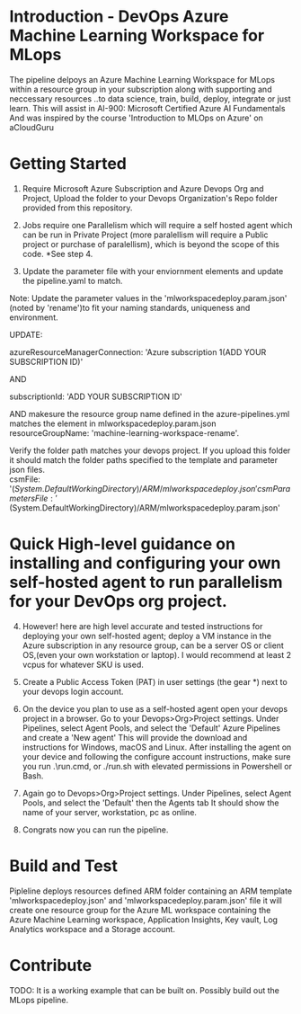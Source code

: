 # Introduction - DevOps Azure Machine Learning Workspace for MLops
The pipeline delpoys an Azure Machine Learning Workspace for MLops within a resource group in your subscription along with supporting and neccessary resources 
..to data science, train, build, deploy, integrate or just learn.
This will assist in AI-900: Microsoft Certified Azure AI Fundamentals
And was inspired by the course 'Introduction to MLOps on Azure' on aCloudGuru

# Getting Started
1.	Require Microsoft Azure Subscription and Azure Devops Org and Project, Upload the folder to your Devops Organization's Repo folder provided from this repository.

2.	Jobs require one Parallelism which will require a self hosted agent which can be run in Private Project
(more paralellism will require a Public project or purchase of paralellism), which is beyond the scope of this code. *See step 4.

3. Update the parameter file with your enviornment elements and update the pipeline.yaml to match.

Note: Update the parameter values in the 'mlworkspacedeploy.param.json' (noted by 'rename')to fit your naming standards, uniqueness and environment.

UPDATE:

azureResourceManagerConnection: 'Azure subscription 1(ADD YOUR SUBSCRIPTION ID)'

AND

subscriptionId: 'ADD YOUR SUBSCRIPTION ID'

AND makesure the resource group name defined in the azure-pipelines.yml matches the element in mlworkspacedeploy.param.json
resourceGroupName: 'machine-learning-workspace-rename'.

Verify the folder path matches your devops project. If you upload this folder it should match the folder paths specified to the template and parameter json files.          
                csmFile: '$(System.DefaultWorkingDirectory)/ARM/mlworkspacedeploy.json'
                csmParametersFile: '$(System.DefaultWorkingDirectory)/ARM/mlworkspacedeploy.param.json'

# Quick High-level guidance on installing and configuring your own self-hosted agent to run parallelism for your DevOps org project.                

4.	However! here are high level accurate and tested instructions for deploying your own self-hosted agent; 
deploy a VM instance in the Azure subscription in any resource group, 
can be a server OS or client OS,(even your own workstation or laptop).
I would recommend at least 2 vcpus for whatever SKU is used.  

5. Create a Public Access Token (PAT) in user settings (the gear *) next to your devops login account.

6.	On the device you plan to use as a self-hosted agent open your devops project in a browser. 
Go to your Devops>Org>Project settings. Under Pipelines, select Agent Pools, and select the 'Default' Azure Pipelines and create a 'New agent' This will provide the download and instructions for Windows, macOS and Linux. After installing the agent on your device and following the configure account instructions, make sure you run .\run.cmd,  or ./run.sh with elevated permissions in Powershell or Bash.

7.   Again go to Devops>Org>Project settings. Under Pipelines, select Agent Pools, and select the 'Default' then the Agents tab
It should show the name of your server, workstation, pc as online.

8. Congrats now you can run the pipeline.


# Build and Test
Pipleline deploys resources defined ARM folder containing an ARM template 'mlworkspacedeploy.json' and 'mlworkspacedeploy.param.json' file 
it will create one resource group for the Azure ML workspace containing the Azure Machine Learning workspace, 
Application Insights, Key vault, Log Analytics workspace and a Storage account.


# Contribute
TODO: It is a working example that can be built on. Possibly build out the MLops pipeline.


